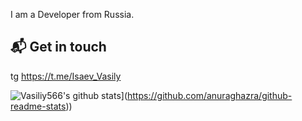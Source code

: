 I am a Developer from Russia.

## 📬 Get in touch
tg https://t.me/Isaev_Vasily


![Vasiliy566's github stats](https://github-readme-stats.vercel.app/api?username=Vasily566&count_private=true&show_icons=true&hide_title=true&include_all_commits=true)](https://github.com/anuraghazra/github-readme-stats))
